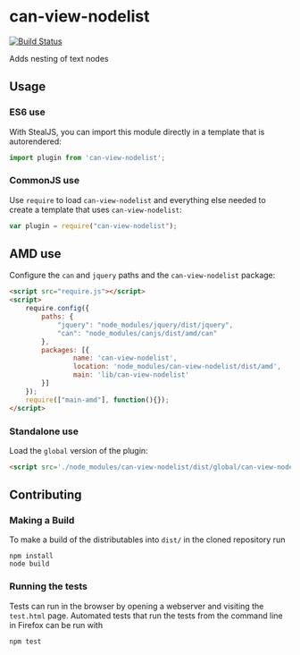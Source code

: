 # can-view-nodelist

[![Build Status](https://travis-ci.org/canjs/can-view-nodelist.png?branch=master)](https://travis-ci.org/canjs/can-view-nodelist)

Adds nesting of text nodes

## Usage

### ES6 use

With StealJS, you can import this module directly in a template that is autorendered:

```js
import plugin from 'can-view-nodelist';
```

### CommonJS use

Use `require` to load `can-view-nodelist` and everything else
needed to create a template that uses `can-view-nodelist`:

```js
var plugin = require("can-view-nodelist");
```

## AMD use

Configure the `can` and `jquery` paths and the `can-view-nodelist` package:

```html
<script src="require.js"></script>
<script>
	require.config({
	    paths: {
	        "jquery": "node_modules/jquery/dist/jquery",
	        "can": "node_modules/canjs/dist/amd/can"
	    },
	    packages: [{
		    	name: 'can-view-nodelist',
		    	location: 'node_modules/can-view-nodelist/dist/amd',
		    	main: 'lib/can-view-nodelist'
	    }]
	});
	require(["main-amd"], function(){});
</script>
```

### Standalone use

Load the `global` version of the plugin:

```html
<script src='./node_modules/can-view-nodelist/dist/global/can-view-nodelist.js'></script>
```

## Contributing

### Making a Build

To make a build of the distributables into `dist/` in the cloned repository run

```
npm install
node build
```

### Running the tests

Tests can run in the browser by opening a webserver and visiting the `test.html` page.
Automated tests that run the tests from the command line in Firefox can be run with

```
npm test
```
